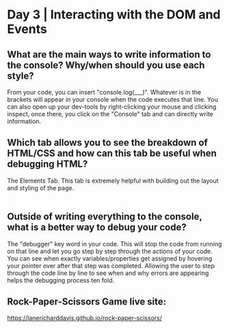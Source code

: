 # Day 3 | Interacting with the DOM and Events

## What are the main ways to write information to the console?  Why/when should you use each style?
From your code, you can insert "console.log(___)". Whatever is in the brackets will appear in your console when the code executes that line.  You can also open up your dev-tools by right-clicking your mouse and clicking inspect, once there, you click on the "Console" tab and can directly write information.
<br>

## Which tab allows you to see the breakdown of HTML/CSS and how can this tab be useful when debugging HTML?
The Elements Tab.  This tab is extremely helpful with building out the layout and styling of the page.  
<br>

## Outside of writing everything to the console, what is a better way to debug your code?
The "debugger" key word in your code.  This will stop the code from running on that line and let you go step by step through the actions of your code.  You can see when exactly variables/properties get assigned by hovering your pointer over after that step was completed.  Allowing the user to step through the code line by line to see when and why errors are appearing helps the debugging process ten fold.



## Rock-Paper-Scissors Game live site:
 https://lanericharddavis.github.io/rock-paper-scissors/